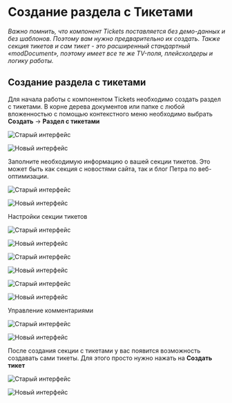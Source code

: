 # Создание раздела с Тикетами

*Важно помнить, что компонент Tickets поставляется без демо-данных и без шаблонов. Поэтому вам нужно предварительно их создать. Также секция тикетов и сам тикет - это расширенный стандартный «modDocument», поэтому имеет все те же TV-поля, плейсхолдеры и логику работы.*

## Создание раздела с тикетами

Для начала работы с компонентом Tickets необходимо создать раздел с тикетами.
В корне дерева документов или папке с любой вложенностью с помощью контекстного меню необходимо выбрать **Создать** -> **Раздел с тикетами**

![Старый интерфейс](https://file.modx.pro/files/f/9/7/f975338bbb77224ca2ac77c65d63a4cd.png)

![Новый интерфейс](https://file.modx.pro/files/5/8/c/58c5dcc35f808a63afa526246d6d2d8e.png)

Заполните необходимую информацию о вашей секции тикетов. Это может быть как секция с новостями сайта, так и блог Петра по веб-оптимизации.

![Старый интерфейс](https://file.modx.pro/files/1/0/a/10a39435633aaa7ad831d20c18847156.png)

![Новый интерфейс](https://file.modx.pro/files/9/1/4/91428134c6bb3dda7ab278444c54180b.png)

Настройки секции тикетов

![Старый интерфейс](https://file.modx.pro/files/5/e/0/5e0507380a9f58e4d2276ecd7a8bd67c.png)

![Новый интерфейс](https://file.modx.pro/files/7/1/7/717f779026a639f76741e74c1dd9331b.png)

![Старый интерфейс](https://file.modx.pro/files/c/f/3/cf3f86bea8ba5c3fac9d2ab229526037.png)

![Новый интерфейс](https://file.modx.pro/files/6/2/d/62d1d6f27ce4aeafac8ba4893af28341.png)

![Старый интерфейс](https://file.modx.pro/files/c/8/c/c8c45388cd50fe3cacdd0220b389bd2d.png)

![Новый интерфейс](https://file.modx.pro/files/b/a/5/ba5d7c0434d7fb3cafd9f8384dcd66f5.png)

Управление комментариями

![Старый интерфейс](https://file.modx.pro/files/8/5/9/8599dade89fb37e26e609b64e822aa1d.png)

![Новый интерфейс](https://file.modx.pro/files/2/3/c/23cbf9ff20bd080dff27189d4ef276c1.png)

После создания секции с тикетами у вас появится возможность создавать сами тикеты. Для этого просто нужно нажать на **Создать тикет**

![Старый интерфейс](https://file.modx.pro/files/b/8/9/b8908dabf777ae1840b3e192d7e5ad24.png)

![Новый интерфейс](https://file.modx.pro/files/d/e/d/ded68f80ceb298388483dcf2299489cc.png)

